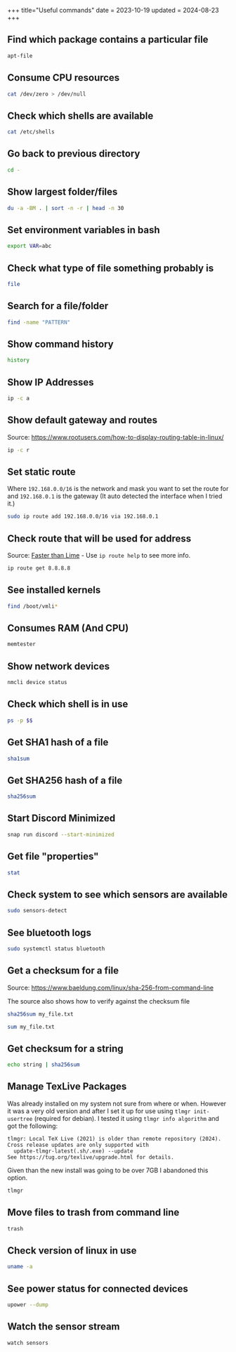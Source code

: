 +++
title="Useful commands"
date = 2023-10-19
updated = 2024-08-23
+++

## Find which package contains a particular file

```sh
apt-file
```

## Consume CPU resources

```sh
cat /dev/zero > /dev/null
```

## Check which shells are available

```sh
cat /etc/shells
```

## Go back to previous directory

```sh
cd -
```

## Show largest folder/files

```sh
du -a -BM . | sort -n -r | head -n 30
```

## Set environment variables in bash

```sh
export VAR=abc
```

## Check what type of file something probably is

```sh
file
```

## Search for a file/folder

```sh
find -name "PATTERN"
```

## Show command history

```sh
history
```

## Show IP Addresses

```sh
ip -c a
```

## Show default gateway and routes

Source: <https://www.rootusers.com/how-to-display-routing-table-in-linux/>

```sh
ip -c r
```

## Set static route

Where `192.168.0.0/16` is the network and mask you want to set the route for and `192.168.0.1` is the gateway (It auto detected the interface when I tried it.)

```sh
sudo ip route add 192.168.0.0/16 via 192.168.0.1
```

## Check route that will be used for address

Source: [Faster than Lime](https://youtu.be/jjKFXlFNR4E?si=ULJU9MzTkXQ3jcqg&t=235) - Use `ip route help` to see more info.

```sh
ip route get 8.8.8.8
```

## See installed kernels

```sh
find /boot/vmli*
```

## Consumes RAM (And CPU)

```sh
memtester
```

## Show network devices

```sh
nmcli device status
```

## Check which shell is in use

```sh
ps -p $$
```

## Get SHA1 hash of a file

```sh
sha1sum
```

## Get SHA256 hash of a file

```sh
sha256sum
```

## Start Discord Minimized

```sh
snap run discord --start-minimized
```

## Get file "properties"

```sh
stat
```

## Check system to see which sensors are available

```sh
sudo sensors-detect
```

## See bluetooth logs

```sh
sudo systemctl status bluetooth
```

## Get a checksum for a file

Source: <https://www.baeldung.com/linux/sha-256-from-command-line>

The source also shows how to verify against the checksum file

```sh
sha256sum my_file.txt
```

```sh
sum my_file.txt
```

## Get checksum for a string

```sh
echo string | sha256sum
```

## Manage TexLive Packages

Was already installed on my system not sure from where or when.
However it was a very old version and after I set it up for use using `tlmgr init-usertree` (required for debian).
I tested it using `tlmgr info algorithm` and got the following:

```
tlmgr: Local TeX Live (2021) is older than remote repository (2024).
Cross release updates are only supported with
  update-tlmgr-latest(.sh/.exe) --update
See https://tug.org/texlive/upgrade.html for details.
```

Given than the new install was going to be over 7GB I abandoned this option.

```sh
tlmgr
```

## Move files to trash from command line

```sh
trash
```

## Check version of linux in use

```sh
uname -a
```

## See power status for connected devices

```sh
upower --dump
```

## Watch the sensor stream

```sh
watch sensors
```
